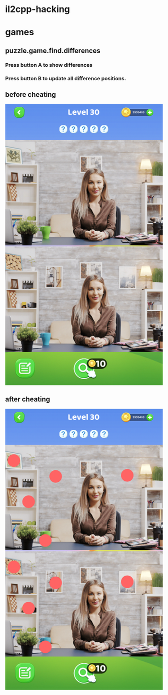 # il2cpp-hacking

# games
## puzzle.game.find.differences

### Press button A to show differences
### Press button B to update all difference positions.
## before cheating
![before cheat](https://github.com/mengxipeng1122/il2cpp-hacking/blob/master/images/Screenshot_20240617-174535.png)
## after cheating
![after cheat](https://github.com/mengxipeng1122/il2cpp-hacking/blob/master/images/Screenshot_20240617-174601.png)



